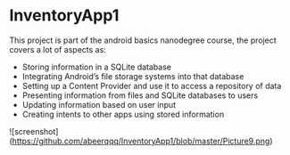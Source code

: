 # InventoryApp1
This project is part of the android basics nanodegree course, the project covers a lot of aspects as:

* Storing information in a SQLite database
* Integrating Android’s file storage systems into that database
* Setting up a Content Provider and use it to access a repository of data
* Presenting information from files and SQLite databases to users
* Updating information based on user input
* Creating intents to other apps using stored information

![screenshot] (https://github.com/abeerqqq/InventoryApp1/blob/master/Picture9.png)
